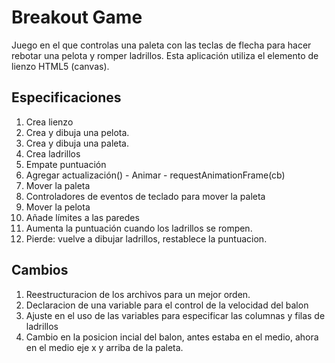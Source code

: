 # Breakout Game

Juego en el que controlas una paleta con las teclas de flecha para hacer rebotar una pelota y romper ladrillos. Esta aplicación utiliza el elemento de lienzo HTML5 (canvas).

## Especificaciones

01. Crea lienzo
02. Crea y dibuja una pelota.
03. Crea y dibuja una paleta.
04. Crea ladrillos
05. Empate puntuación
06. Agregar actualización() - Animar - requestAnimationFrame(cb)
07. Mover la paleta
08. Controladores de eventos de teclado para mover la paleta
09. Mover la pelota
10. Añade límites a las paredes
11. Aumenta la puntuación cuando los ladrillos se rompen.
12. Pierde: vuelve a dibujar ladrillos, restablece la puntuacion.

## Cambios

01. Reestructuracion de los archivos para un mejor orden.
02. Declaracion de una variable para el control de la velocidad del balon
03. Ajuste en el uso de las variables para especificar las columnas y filas de ladrillos
04. Cambio en la posicion incial del balon, antes estaba en el medio, ahora en el medio eje x y arriba de la paleta.
